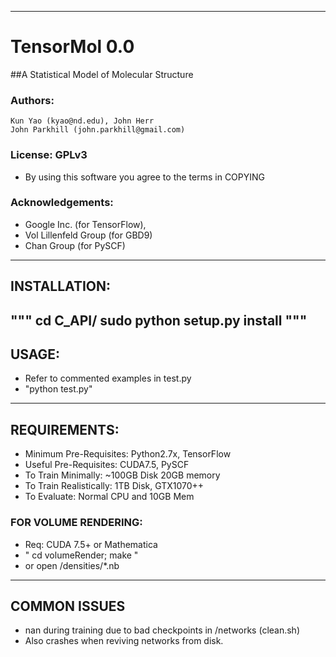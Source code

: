 -------------------------------------------
# TensorMol 0.0
##A Statistical Model of Molecular Structure
### Authors:
	Kun Yao (kyao@nd.edu), John Herr
	John Parkhill (john.parkhill@gmail.com)
### License: GPLv3
- By using this software you agree to the terms in COPYING
### Acknowledgements: 
 - Google Inc. (for TensorFlow),
 - Vol Lillenfeld Group (for GBD9)
 - Chan Group (for PySCF)
-------------------------------------------
## INSTALLATION:
  """ cd C_API/
  sudo python setup.py install """
-------------------------------------------
## USAGE:
 - Refer to commented examples in test.py
 - "python test.py"
-------------------------------------------
## REQUIREMENTS:
 - Minimum Pre-Requisites: Python2.7x, TensorFlow
 - Useful Pre-Requisites: CUDA7.5, PySCF
 - To Train Minimally: ~100GB Disk 20GB memory
 - To Train Realistically: 1TB Disk, GTX1070++
 - To Evaluate: Normal CPU and 10GB Mem
### FOR VOLUME RENDERING:
 - Req: CUDA 7.5+ or Mathematica
 - " cd volumeRender; make "
 - or open /densities/*.nb
-------------------------------------------
## COMMON ISSUES
- nan during training due to bad checkpoints in /networks (clean.sh)
- Also crashes when reviving networks from disk. 
